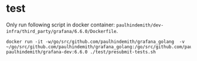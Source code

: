 # test
Only run following script in docker container: `paulhindemith/dev-infra/third_party/grafana/6.6.0/Dockerfile`.
```
docker run -it -w/go/src/github.com/paulhindemith/grafana_golang  -v ~/go/src/github.com/paulhindemith/grafana_golang:/go/src/github.com/paulhindemith/grafana_golang paulhindemith/grafana-dev:6.6.0 ./test/presubmit-tests.sh
```
